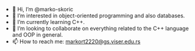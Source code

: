 - 👋 Hi, I’m @marko-skoric
- 👀 I’m interested in object-oriented programming and also databases.
- 🌱 I’m currently learning C++.
- 💞️ I’m looking to collaborate on everything related to the C++ language and OOP in general.
- 📫 How to reach me: markort2220@gs.viser.edu.rs

<!---
marko-skoric/marko-skoric is a ✨ special ✨ repository because its `README.md` (this file) appears on your GitHub profile.
You can click the Preview link to take a look at your changes.
--->
